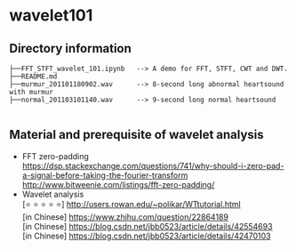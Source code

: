 # wavelet101

## Directory information

```
├──FFT_STFT_wavelet_101.ipynb   --> A demo for FFT, STFT, CWT and DWT.
├──README.md
├──murmur_201101180902.wav      --> 8-second long abnormal heartsound with murmur
├──normal_201103101140.wav      --> 9-second long normal heartsound
  
```


## Material and prerequisite of wavelet analysis
* FFT zero-padding
<br/>https://dsp.stackexchange.com/questions/741/why-should-i-zero-pad-a-signal-before-taking-the-fourier-transform
<br/>http://www.bitweenie.com/listings/fft-zero-padding/
* Wavelet analysis
<br/>[:star: :star: :star: :star: :star:] http://users.rowan.edu/~polikar/WTtutorial.html
<br/>[in Chinese] https://www.zhihu.com/question/22864189
<br/>[in Chinese] https://blog.csdn.net/jbb0523/article/details/42554693
<br/>[in Chinese] https://blog.csdn.net/jbb0523/article/details/42470103
